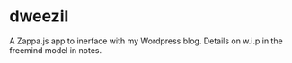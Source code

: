 dweezil
=======

A Zappa.js app to inerface with my Wordpress blog.
Details on w.i.p in the freemind model in notes.
